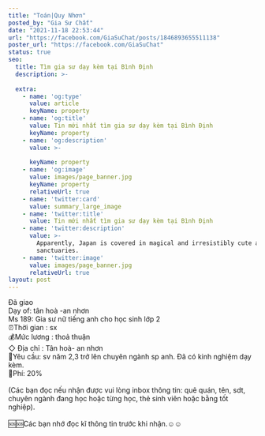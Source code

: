 ```yaml
---
title: "Toán|Quy Nhơn"
posted_by: "Gia Sư Chất"
date: "2021-11-18 22:53:44"
url: "https://facebook.com/GiaSuChat/posts/1846893655511138"
poster_url: "https://facebook.com/GiaSuChat"
status: true
seo:
  title: Tìm gia sư dạy kèm tại Bình Định
  description: >-
    
  extra:
    - name: 'og:type'
      value: article
      keyName: property
    - name: 'og:title'
      value: Tin mới nhất tìm gia sư dạy kèm tại Bình Định
      keyName: property
    - name: 'og:description'
      value: >-
        
      keyName: property
    - name: 'og:image'
      value: images/page_banner.jpg
      keyName: property
      relativeUrl: true
    - name: 'twitter:card'
      value: summary_large_image
    - name: 'twitter:title'
      value: Tin mới nhất tìm gia sư dạy kèm tại Bình Định
    - name: 'twitter:description'
      value: >-
        Apparently, Japan is covered in magical and irresistibly cute animal
        sanctuaries.
    - name: 'twitter:image'
      value: images/page_banner.jpg
      relativeUrl: true
layout: post
---
```

Đã giao<br>Dạy of: tân hoà -an nhơn<br>Ms 189: Gia sư nữ tiếng anh cho học sinh lớp 2<br>⏰Thời gian : sx<br>💰Mức lương : thoả thuận<br>◇ Địa chỉ : Tân hoà- an nhơn<br>📒Yêu cầu: sv năm 2,3 trở lên chuyên ngành sp anh. Đã có kinh nghiệm dạy kèm.<br>💸Phí: 20%<br><br>(Các bạn đọc nếu nhận được vui lòng inbox thông tin: quê quán, tên, sdt, chuyên ngành đang học hoặc từng học, thẻ sinh viên hoặc bằng tốt nghiệp).<br><br>🆘🆘Các bạn nhớ đọc kĩ thông tin trước khi nhận.☺️☺️
